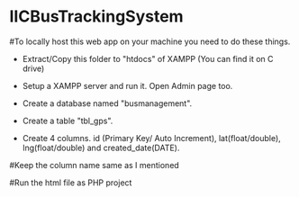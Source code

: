 # IICBusTrackingSystem

#To locally host this web app on your machine you need to do these things.

- Extract/Copy this folder to "htdocs" of XAMPP (You can find it on C drive)

- Setup a XAMPP server and run it. Open Admin page too.

- Create a database named "busmanagement".

- Create a table "tbl_gps". 

- Create 4 columns. id (Primary Key/ Auto Increment), lat(float/double), lng(float/double) and created_date(DATE).

#Keep the column name same as I mentioned

#Run the html file as PHP project

